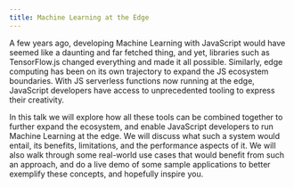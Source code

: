 ```yaml
---
title: Machine Learning at the Edge
---
```


A few years ago, developing Machine Learning with JavaScript would have seemed like a daunting and far fetched thing, and yet, libraries such as TensorFlow.js changed everything and made it all possible. Similarly, edge computing has been on its own trajectory to expand the JS ecosystem boundaries. With JS serverless functions now running at the edge, JavaScript developers have access to unprecedented tooling to express their creativity.

In this talk we will explore how all these tools can be combined together to further expand the ecosystem, and enable JavaScript developers to run Machine Learning at the edge. We will discuss what such a system would entail, its benefits, limitations, and the performance aspects of it. We will also walk through some real-world use cases that would benefit from such an approach, and do a live demo of some sample applications to better exemplify these concepts, and hopefully inspire you.